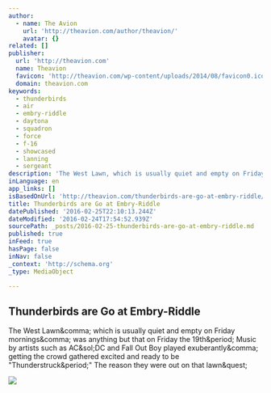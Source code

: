 ```yaml
---
author:
  - name: The Avion
    url: 'http://theavion.com/author/theavion/'
    avatar: {}
related: []
publisher:
  url: 'http://theavion.com'
  name: Theavion
  favicon: 'http://theavion.com/wp-content/uploads/2014/08/favicon0.ico'
  domain: theavion.com
keywords:
  - thunderbirds
  - air
  - embry-riddle
  - daytona
  - squadron
  - force
  - f-16
  - showcased
  - lanning
  - sergeant
description: 'The West Lawn, which is usually quiet and empty on Friday mornings, was anything but that on Friday the 19th. Music by artists such as AC/DC and Fall Out Boy played exuberantly, getting the crowd gathered excited and ready to be "Thunderstruck." The reason they were out on that lawn?'
inLanguage: en
app_links: []
isBasedOnUrl: 'http://theavion.com/thunderbirds-are-go-at-embry-riddle/'
title: Thunderbirds are Go at Embry-Riddle
datePublished: '2016-02-25T22:10:13.244Z'
dateModified: '2016-02-24T17:54:52.939Z'
sourcePath: _posts/2016-02-25-thunderbirds-are-go-at-embry-riddle.md
published: true
inFeed: true
hasPage: false
inNav: false
_context: 'http://schema.org'
_type: MediaObject

---
```

<article style=""><h1>Thunderbirds are Go at Embry-Riddle</h1><p>The West Lawn&amp;comma; which is usually quiet and empty on Friday mornings&amp;comma; was anything but that on Friday the 19th&amp;period; Music by artists such as AC&amp;sol;DC and Fall Out Boy played exuberantly&amp;comma; getting the crowd gathered excited and ready to be "Thunderstruck&amp;period;" The reason they were out on that lawn&amp;quest;</p><img src="http://theavion.com/wp-content/uploads/2016/02/MG_5125-CMYK-1024x682.jpg" /></article>